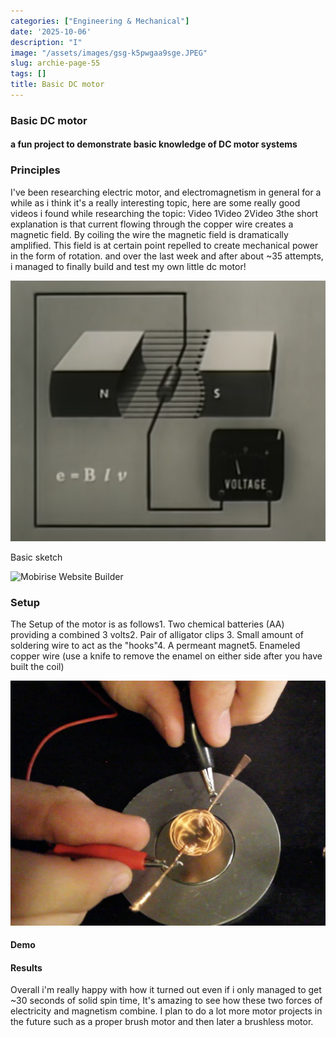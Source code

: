 ```yaml
---
categories: ["Engineering & Mechanical"]
date: '2025-10-06'
description: "I"
image: "/assets/images/gsg-k5pwgaa9sge.JPEG"
slug: archie-page-55
tags: []
title: Basic DC motor
---
```



### Basic DC motor


#### a fun project to demonstrate basic knowledge of DC motor systems




### Principles


I've been researching electric motor, and electromagnetism in general for a while as i think it's a really interesting topic, here are some really good videos i found while researching the topic: Video 1Video 2Video 3the short explanation is that current flowing through the copper wire creates a magnetic field. By coiling the wire the magnetic field is dramatically amplified. This field is at certain point repelled to create mechanical power in the form of rotation. and over the last week and after about ~35 attempts, i managed to finally build and test my own little dc motor!


![Mobirise Website Builder](/assets/images/screen-shot-2024-07-16-at-10.21.13-pm.PNG)




Basic sketch


![Mobirise Website Builder](/assets/images/helmet-1.PNG)




### Setup


The Setup of the motor is as follows1. Two chemical batteries (AA) providing a combined 3 volts2. Pair of alligator clips 3. Small amount of soldering wire to act as the "hooks"4. A permeant magnet5. Enameled copper wire (use a knife to remove the enamel on either side after you have built the coil)


![Mobirise Website Builder](/assets/images/gsg-k5pwgaa9sge.JPEG)




#### Demo




#### Results


Overall i'm really happy with how it turned out even if i only managed to get ~30 seconds of solid spin time, It's amazing to see how these two forces of electricity and magnetism combine. I plan to do a lot more motor projects in the future such as a proper brush motor and then later a brushless motor.


